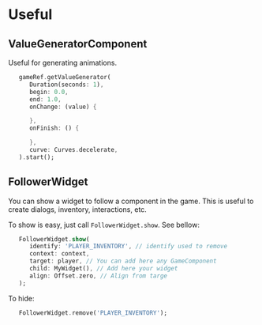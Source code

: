 # Useful

> 

## ValueGeneratorComponent

Useful for generating animations.

```dart
   gameRef.getValueGenerator(
      Duration(seconds: 1),
      begin: 0.0,
      end: 1.0,
      onChange: (value) {

      },
      onFinish: () {

      },
      curve: Curves.decelerate,
   ).start();
```

## FollowerWidget

You can show a widget to follow a component in the game. This is useful to create dialogs, inventory, interactions, etc.

To show is easy, just call `FollowerWidget.show`. See bellow:

```dart
   FollowerWidget.show(
      identify: 'PLAYER_INVENTORY', // identify used to remove
      context: context,
      target: player, // You can add here any GameComponent
      child: MyWidget(), // Add here your widget
      align: Offset.zero, // Align from targe
   );
```

To hide:

```dart
   FollowerWidget.remove('PLAYER_INVENTORY');
```

